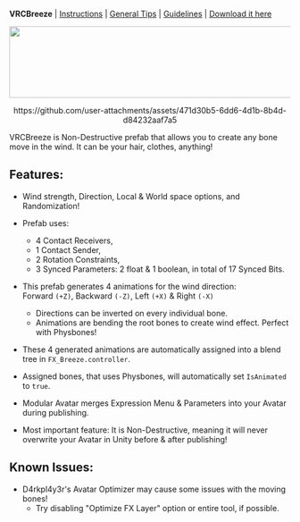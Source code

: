 **VRCBreeze** | [Instructions](Documentation/INSTRUCTIONS.md) | [General Tips](Documentation/GENERALTIPS.md) | [Guidelines](Documentation/GUIDELINES.md) | [Download it here](https://github.com/Kadeko/VRCBreeze/releases/)

<p align="center"><img src="Documentation/VRCB_Header.png" width="512" height="128"></p>
<p align="center">https://github.com/user-attachments/assets/471d30b5-6dd6-4d1b-8b4d-d84232aaf7a5</p>

VRCBreeze is Non-Destructive prefab that allows you to create any bone move in the wind. It can be your hair, clothes, anything!

## **Features:**
- Wind strength, Direction, Local & World space options, and Randomization!

- Prefab uses:
   - 4 Contact Receivers,
   - 1 Contact Sender,
   - 2 Rotation Constraints,
   - 3 Synced Parameters: 2 float & 1 boolean, in total of 17 Synced Bits.

- This prefab generates 4 animations for the wind direction:\
   Forward `(+Z)`, Backward `(-Z)`, Left `(+X)` & Right `(-X)`
   - Directions can be inverted on every individual bone.
   - Animations are bending the root bones to create wind effect. Perfect with Physbones!

- These 4 generated animations are automatically assigned into a blend tree in `FX_Breeze.controller`.

- Assigned bones, that uses Physbones, will automatically set `IsAnimated` to `true`.

- Modular Avatar merges Expression Menu & Parameters into your Avatar during publishing.

- Most important feature: It is Non-Destructive, meaning it will never overwrite your Avatar in Unity before & after publishing!

## **Known Issues:**

- D4rkpl4y3r's Avatar Optimizer may cause some issues with the moving bones!
   - Try disabling "Optimize FX Layer" option or entire tool, if possible.
